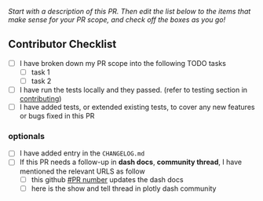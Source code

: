 *Start with a description of this PR. Then edit the list below to the items that make sense for your PR scope, and check off the boxes as you go!*

## Contributor Checklist

- [ ] I have broken down my PR scope into the following TODO tasks
   -  [ ] task 1
   -  [ ] task 2
- [ ] I have run the tests locally and they passed. (refer to testing section in [contributing](../CONTRIBUTING.md))
- [ ] I have added tests, or extended existing tests, to cover any new features or bugs fixed in this PR

### optionals

- [ ] I have added entry in the `CHANGELOG.md`
- [ ] If this PR needs a follow-up in **dash docs**, **community thread**, I have mentioned the relevant URLS as follow
    -  [ ] this github [#PR number]() updates the dash docs
    -  [ ] here is the show and tell thread in plotly dash community 
